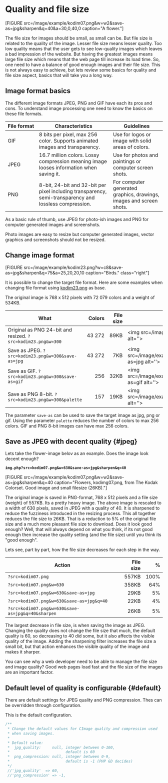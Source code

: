 Quality and file size
===============================

[FIGURE src=/image/example/kodim07.png&w=w2&save-as=jpg&sharpen&q=40&a=30,0,40,0 caption="A flower."]

The file size for images should be small, as small can be. But file size is related to the quality of the image. Lesser file size means lesser quality. Too low quality means that the user gets to see low-quality images which leaves a bad impression of the website. But having the greatest images means large file size which means that the web page till increase its load time. So, one need to have a balance of good enough images and their file size. This is not always easy to achieve, but lets review some basics for quality and file size aspect, basics that will take you a long way.


Image format basics
----------------------------------

The different image formats JPEG, PNG and GIF have each its pros and cons. To understand image processing one need to know the basics on these file formats.

| File format | Characteristics | Guidelines |
|-------------|-----------------|------------|
| GIF         | 8 bits per pixel, max 256 color. Supports animated images and transparency. | Use for logos or image with solid areas of colors. |
| JPEG        | 16.7 million colors. Lossy compression meaning image looses information when saving it. | Use for photos and paintings or computer screen shots. |
| PNG         | 8-bit, 24-bit and 32-bit per pixel including transparency, semi-transparency and lossless compression. | For computer generated graphics, drawings, images and screen shots. |

As a basic rule of thumb, use JPEG for photo-ish images and PNG for computer generated images and screenshots.

Photo images are easy to resize but computer generated images, vector graphics and screenshots should not be resized.



Change image format
----------------------------------

[FIGURE src=/image/example/kodim23.png?w=c8&save-as=jpg&sharpen&q=75&a=25,20,20,10 caption="Birds." class="right"]

It is possible to change the target file format. Here are some examples when changing file format using [kodim23.png](/image/example/kodim23.png) as base. 

The original image is 768 x 512 pixels with 72 079 colors and a weight of 534KB.

| What                     | Colors | File size | The image |
|--------------------------|-------:|----------:|-----------|
| Original as PNG 24-bit and resized. `?src=kodim23.png&w=300` | 43 272  | 89KB     | <img src=/image/example/kodim23.png&w=300 alt=''> |
| Save as JPEG. `?src=kodim23.png&w=300&save-as=jpg` | 43 272  | 7KB     | <img src=/image/example/kodim23.png&w=300&save-as=jpg alt=''> |
| Save as GIF. `?src=kodim23.png&w=300&save-as=gif` | 256  | 32KB     | <img src=/image/example/kodim23.png&w=300&save-as=gif alt=''> |
| Save as PNG 8-bit. `?src=kodim23.png&w=300&palette` | 157  | 19KB     | <img src=/image/example/kodim23.png&w=300&palette alt=''> |

The parameter `save-as` can be used to save the target image as jpg, png or gif. Using the parameter `palette` reduces the number of colors to max 256 colors. GIF and PNG 8-bit images can have max 256 colors.



Save as JPEG with decent quality {#jpeg}
----------------------------------

Lets take the flower-image belov as an example. Does the image look decent enough?

**`img.php?src=kodim07.png&w=630&save-as=jpg&sharpen&q=40`**

[FIGURE src=/image/example/kodim07.png&w=w2&save-as=jpg&sharpen&q=40 caption="Flowers, kodimg07.png, from The Kodak Colorset. Good image and small filesize (26KB)."]

The original image is saved in PNG-format, 768 x 512 pixels and a file size (weight) of 557KB. Its a pretty heavy image. The above image is rescaled to a width of 630 pixels, saved in JPEG with a quality of 40. It is sharpened to reduce the fuzziness introduced in the resizing process. This all together reduces the file size to 26KB. That is a reduction to 5% of the original file size and a much more pleasant file size to download. Does it look good enough? Well, that will always depend on what you think, if its not good enough then increase the quality setting (and the file size) until you think its "good enough".

Lets see, part by part, how the file size decreases for each step in the way.

| Action   | File size | % |
|----------|----------:|--:|
| `?src=kodim07.png` | 557KB | 100% |
| `?src=kodim07.png&w=630` | 358KB | 64% |
| `?src=kodim07.png&w=630&save-as=jpg` | 29KB | 5% |
| `?src=kodim07.png&w=630&save-as=jpg&q=40` | 22KB | 4% |
| `?src=kodim07.png&w=630&save-as=jpg&q=40&sharpen` | 26KB | 5% |

The largest decrease in file size, is when saving the image as JPEG. Changing the quality does not change the file size that much, the default quality is 60, so decreasing to 40 did some, but it also affects the visible quality of the image. Adding the sharpening filter increases the file size a small bit, but that action enhances the visible quality of the image and makes it sharper. 

You can see why a web developer need to be able to manage the file size and image quality? Good web pages load fast and the file size of the images are an important factor.



Default level of quality is configurable {#default}
---------------------------------------

There are default settings for JPEG quality and PNG compression. Thes can be overridden through configuration.

This is the default configuration.

```php
/**
 * Change the default values for CImage quality and compression used
 * when saving images.
 *
 * Default value:
 *  jpg_quality:     null, integer between 0-100, 
 *                         default is 60
 *  png_compression: null, integer between 0-9,
 *                         default is -1 (PHP GD decides)
 */
 //'jpg_quality'  => 60,
 //'png_compression' => -1,
```
